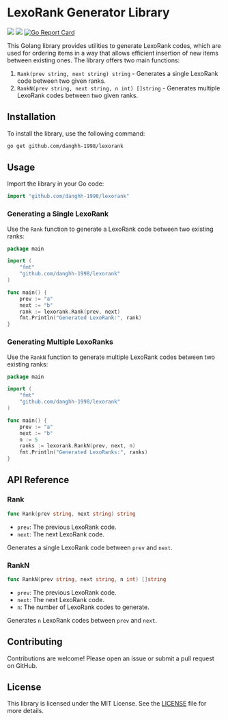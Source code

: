 # LexoRank Generator Library

[<img src="https://github.com/danghh-1998/lexorank/actions/workflows/build.yml/badge.svg">](https://github.com/danghh-1998/lexorank/actions)
[<img src="https://pkg.go.dev/badge/danghh-1998/lexorank">](https://pkg.go.dev/github.com/danghh-1998/lexorank)
[![Go Report Card](https://goreportcard.com/badge/github.com/danghh-1998/lexorank)](https://goreportcard.com/report/github.com/danghh-1998/lexorank)

This Golang library provides utilities to generate LexoRank codes, which are used for ordering items in a way that allows efficient insertion of new items between existing ones. The library offers two main functions:

1. `Rank(prev string, next string) string` - Generates a single LexoRank code between two given ranks.
2. `RankN(prev string, next string, n int) []string` - Generates multiple LexoRank codes between two given ranks.

## Installation

To install the library, use the following command:

```sh
go get github.com/danghh-1998/lexorank
```

## Usage

Import the library in your Go code:

```go
import "github.com/danghh-1998/lexorank"
```

### Generating a Single LexoRank

Use the `Rank` function to generate a LexoRank code between two existing ranks:

```go
package main

import (
    "fmt"
    "github.com/danghh-1998/lexorank"
)

func main() {
    prev := "a"
    next := "b"
    rank := lexorank.Rank(prev, next)
    fmt.Println("Generated LexoRank:", rank)
}
```

### Generating Multiple LexoRanks

Use the `RankN` function to generate multiple LexoRank codes between two existing ranks:

```go
package main

import (
    "fmt"
    "github.com/danghh-1998/lexorank"
)

func main() {
    prev := "a"
    next := "b"
    n := 5
    ranks := lexorank.RankN(prev, next, n)
    fmt.Println("Generated LexoRanks:", ranks)
}
```

## API Reference

### Rank

```go
func Rank(prev string, next string) string
```

- `prev`: The previous LexoRank code.
- `next`: The next LexoRank code.

Generates a single LexoRank code between `prev` and `next`.

### RankN

```go
func RankN(prev string, next string, n int) []string
```

- `prev`: The previous LexoRank code.
- `next`: The next LexoRank code.
- `n`: The number of LexoRank codes to generate.

Generates `n` LexoRank codes between `prev` and `next`.

## Contributing

Contributions are welcome! Please open an issue or submit a pull request on GitHub.

## License

This library is licensed under the MIT License. See the [LICENSE](LICENSE) file for more details.
